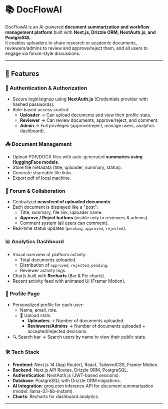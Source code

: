 # 📚 DocFlowAI

DocFlowAI is an AI-powered **document summarization and workflow management platform** built with **Next.js, Drizzle ORM, NextAuth.js, and PostgreSQL**.  
It enables uploaders to share research or academic documents, reviewers/admins to review and approve/reject them, and all users to engage via forum-style discussions.

---

## 🚀 Features

### 🔑 Authentication & Authorization
- Secure login/signup using **NextAuth.js** (Credentials provider with hashed passwords).
- Role-based access control:
  - **Uploader** → Can upload documents and view their profile stats.
  - **Reviewer** → Can review documents, approve/reject, and comment.
  - **Admin** → Full privileges (approve/reject, manage users, analytics dashboard).

### 📤 Document Management
- Upload PDF/DOCX files with auto-generated **summaries using HuggingFace models**.
- Store file metadata (title, uploader, summary, status).
- Generate shareable file links.
- Export pdf of local machine.

### 💬 Forum & Collaboration
- Centralized **newsfeed of uploaded documents**.
- Each document is displayed like a "post":
  - Title, summary, file link, uploader name.
  - **Approve / Reject buttons** (visible only to reviewers & admins).
  - Comment system (all users can comment).
- Real-time status updates (`pending`, `approved`, `rejected`).

### 📊 Analytics Dashboard
- Visual overview of platform activity:
  - Total documents uploaded.
  - Distribution of `approved`, `rejected`, `pending`.
  - Reviewer activity logs.
- Charts built with **Recharts** (Bar & Pie charts).
- Recent activity feed with animated UI (Framer Motion).

### 👤 Profile Page
- Personalized profile for each user:
  - Name, email, role.
  - 📂 Upload stats:
    - **Uploaders** → Number of documents uploaded.
    - **Reviewers/Admins** → Number of documents uploaded + accepted/rejected decisions.
- 🔍 Search bar → Search users by name to view their public stats.

### 🛠️ Tech Stack
- **Frontend**: Next.js 14 (App Router), React, TailwindCSS, Framer Motion.
- **Backend**: Next.js API Routes, Drizzle ORM, PostgreSQL.
- **Authentication**: NextAuth.js (JWT-based sessions).
- **Database**: PostgreSQL with Drizzle ORM migrations.
- **AI Integration**: groq.com inference API for document summarization (model: llama-3.1-8b-instant).
- **Charts**: Recharts for dashboard analytics.

---


